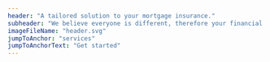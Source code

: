 ```yaml
---
header: "A tailored solution to your mortgage insurance."
subheader: "We believe everyone is different, therefore your financial plan should be built around you and your family’s goals and dreams. Protecting our clients financial future is our #1 priority."
imageFileName: "header.svg"
jumpToAnchor: "services"
jumpToAnchorText: "Get started"
---
```

